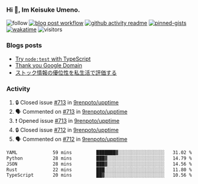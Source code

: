 ### Hi 👋, Im Keisuke Umeno.

<!--
**9renpoto/9renpoto** is a ✨ _special_ ✨ repository because its `README.md` (this file) appears on your GitHub profile.

Here are some ideas to get you started:

- 🔭 I’m currently working on ...
- 🌱 I’m currently learning ...
- 👯 I’m looking to collaborate on ...
- 🤔 I’m looking for help with ...
- 💬 Ask me about ...
- 📫 How to reach me: ...
- 😄 Pronouns: ...
- ⚡ Fun fact: ...
-->

![follow](https://img.shields.io/github/followers/9renpoto?label=Follow&style=social)
[![blog post workflow](https://github.com/9renpoto/9renpoto/actions/workflows/blog.yml/badge.svg)](https://github.com/9renpoto/9renpoto/actions/workflows/blog.yml)
[![github activity readme](https://github.com/9renpoto/9renpoto/actions/workflows/activity.yml/badge.svg)](https://github.com/9renpoto/9renpoto/actions/workflows/activity.yml)
[![pinned-gists](https://github.com/9renpoto/9renpoto/actions/workflows/pin-gist.yml/badge.svg)](https://github.com/9renpoto/9renpoto/actions/workflows/pin-gist.yml)
[![wakatime](https://github.com/9renpoto/9renpoto/actions/workflows/waka-readme-status.yml/badge.svg)](https://github.com/9renpoto/9renpoto/actions/workflows/waka-readme-status.yml)
![visitors](https://komarev.com/ghpvc/?username=9renpoto&label=Profile%20views&color=0e75b6&style=flat)

### Blogs posts

<!-- BLOG-POST-LIST:START -->
- [Try `node:test` with TypeScript](https://9renpoto.win/entry/2023/07/23/node-test-runner)
- [Thank you Google Domain](https://9renpoto.win/entry/2023/07/08/new-domain)
- [ストック情報の優位性を私生活で評価する](https://9renpoto.win/entry/2023/05/28/stock)
<!-- BLOG-POST-LIST:END -->

### Activity

<!--START_SECTION:activity-->
1. 🔒 Closed issue [#713](https://github.com/9renpoto/upptime/issues/713) in [9renpoto/upptime](https://github.com/9renpoto/upptime)
2. 🗣 Commented on [#713](https://github.com/9renpoto/upptime/issues/713#issuecomment-1685194094) in [9renpoto/upptime](https://github.com/9renpoto/upptime)
3. ❗ Opened issue [#713](https://github.com/9renpoto/upptime/issues/713) in [9renpoto/upptime](https://github.com/9renpoto/upptime)
4. 🔒 Closed issue [#712](https://github.com/9renpoto/upptime/issues/712) in [9renpoto/upptime](https://github.com/9renpoto/upptime)
5. 🗣 Commented on [#712](https://github.com/9renpoto/upptime/issues/712#issuecomment-1685172783) in [9renpoto/upptime](https://github.com/9renpoto/upptime)
<!--END_SECTION:activity-->

<!--START_SECTION:waka-->

```txt
YAML             59 mins         ███████▓░░░░░░░░░░░░░░░░░   31.02 %
Python           28 mins         ███▓░░░░░░░░░░░░░░░░░░░░░   14.79 %
JSON             28 mins         ███▓░░░░░░░░░░░░░░░░░░░░░   14.56 %
Rust             22 mins         ███░░░░░░░░░░░░░░░░░░░░░░   11.80 %
TypeScript       20 mins         ██▓░░░░░░░░░░░░░░░░░░░░░░   10.56 %
```

<!--END_SECTION:waka-->
